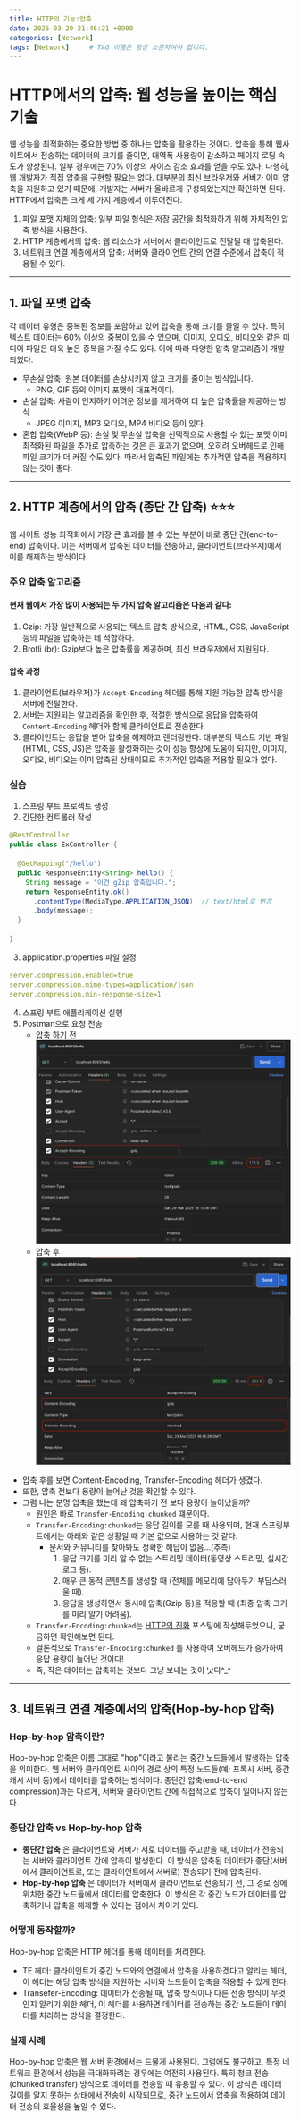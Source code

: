 ```yaml
---
title: HTTP의 기능:압축
date: 2025-03-29 21:46:21 +0900
categories: [Network]
tags: [Network]     # TAG 이름은 항상 소문자여야 합니다.
---
```



# HTTP에서의 압축: 웹 성능을 높이는 핵심 기술
웹 성능을 최적화하는 중요한 방법 중 하나는 압축을 활용하는 것이다. 압축을 통해 웹사이트에서 전송하는 데이터의 크기를 줄이면, 대역폭 사용량이 감소하고 페이지 로딩 속도가 향상된다. 일부 경우에는 70% 이상의 사이즈 감소 효과를 얻을 수도 있다.
다행히, 웹 개발자가 직접 압축을 구현할 필요는 없다. 대부분의 최신 브라우저와 서버가 이미 압축을 지원하고 있기 때문에, 개발자는 서버가 올바르게 구성되었는지만 확인하면 된다. HTTP에서 압축은 크게 세 가지 계층에서 이루어진다.

1. 파일 포맷 자체의 압축: 일부 파일 형식은 저장 공간을 최적화하기 위해 자체적인 압축 방식을 사용한다.
2. HTTP 계층에서의 압축: 웹 리소스가 서버에서 클라이언트로 전달될 때 압축된다.
3. 네트워크 연결 계층에서의 압축: 서버와 클라이언트 간의 연결 수준에서 압축이 적용될 수 있다.

---

## 1. 파일 포맷 압축

각 데이터 유형은 중복된 정보를 포함하고 있어 압축을 통해 크기를 줄일 수 있다. 특히 텍스트 데이터는 60% 이상의 중복이 있을 수 있으며, 이미지, 오디오, 비디오와 같은 미디어 파일은 더욱 높은 중복을 가질 수도 있다. 이에 따라 다양한 압축 알고리즘이 개발되었다.
- 무손실 압축: 원본 데이터를 손상시키지 않고 크기를 줄이는 방식입니다. 
  - PNG, GIF 등의 이미지 포맷이 대표적이다.
- 손실 압축: 사람이 인지하기 어려운 정보를 제거하여 더 높은 압축률을 제공하는 방식
  - JPEG 이미지, MP3 오디오, MP4 비디오 등이 있다.
- 혼합 압축(WebP 등): 손실 및 무손실 압축을 선택적으로 사용할 수 있는 포맷
이미 최적화된 파일을 추가로 압축하는 것은 큰 효과가 없으며, 오히려 오버헤드로 인해 파일 크기가 더 커질 수도 있다. 따라서 압축된 파일에는 추가적인 압축을 적용하지 않는 것이 좋다.

---

## 2. HTTP 계층에서의 압축 (종단 간 압축) ⭐⭐⭐ 
웹 사이트 성능 최적화에서 가장 큰 효과를 볼 수 있는 부분이 바로 종단 간(end-to-end) 압축이다. 이는 서버에서 압축된 데이터를 전송하고, 클라이언트(브라우저)에서 이를 해제하는 방식이다.
### 주요 압축 알고리즘
#### 현재 웹에서 가장 많이 사용되는 두 가지 압축 알고리즘은 다음과 같다:
1. Gzip: 가장 일반적으로 사용되는 텍스트 압축 방식으로, HTML, CSS, JavaScript 등의 파일을 압축하는 데 적합하다.
2. Brotli (br): Gzip보다 높은 압축률을 제공하며, 최신 브라우저에서 지원된다.

#### 압축 과정
1. 클라이언트(브라우저)가 `Accept-Encoding` 헤더를 통해 지원 가능한 압축 방식을 서버에 전달한다.
2. 서버는 지원되는 알고리즘을 확인한 후, 적절한 방식으로 응답을 압축하여 `Content-Encoding` 헤더와 함께 클라이언트로 전송한다.
3. 클라이언트는 응답을 받아 압축을 해제하고 렌더링한다.
대부분의 텍스트 기반 파일(HTML, CSS, JS)은 압축을 활성화하는 것이 성능 향상에 도움이 되지만, 이미지, 오디오, 비디오는 이미 압축된 상태이므로 추가적인 압축을 적용할 필요가 없다.

### 실습
1. 스프링 부트 프로젝트 생성
2. 간단한 컨트롤러 작성
  
  ```java 
  @RestController
  public class ExController {

    @GetMapping("/hello")
    public ResponseEntity<String> hello() {
      String message = "이건 gZip 압축입니다.";
      return ResponseEntity.ok()
        .contentType(MediaType.APPLICATION_JSON)  // text/html로 변경
        .body(message);
    }
  
  }
  ```
3. application.properties 파일 설정
```yaml
server.compression.enabled=true
server.compression.mime-types=application/json
server.compression.min-response-size=1
```

4. 스프링 부트 애플리케이션 실행
5. Postman으로 요청 전송
   - 압축 하기 전
    ![압축하기 전](/assets/img/gZip%20압축1.png)
   - 압축 후
    ![압축 후](/assets/img/gZip%20압축2.png)
 - 압축 후를 보면 Content-Encoding, Transfer-Encoding 헤더가 생겼다.
 - 또한, 압축 전보다 용량이 늘어난 것을 확인할 수 있다.
 - 그럼 나는 분명 압축을 했는데 왜 압축하기 전 보다 용량이 늘어났을까?
   - 원인은 바로 `Transfer-Encoding:chunked` 떄문이다.
   - `Transfer-Encoding:chunked`는 응답 길이를 모를 때 사용되며, 현재 스프링부트에서는 아래와 같은 상황일 때 기본 값으로 사용하는 것 같다.
     - 문서와 커뮤니티를 찾아봐도 정확한 해답이 없음...(추측)
       1. 응답 크기를 미리 알 수 없는 스트리밍 데이터(동영상 스트리밍, 실시간 로그 등).
       2. 매우 큰 동적 콘텐츠를 생성할 때 (전체를 메모리에 담아두기 부담스러울 때). 
       3. 응답을 생성하면서 동시에 압축(Gzip 등)을 적용할 때 (최종 압축 크기를 미리 알기 어려움).
   - `Transfer-Encoding:chunked`는 [HTTP의 진화](https://imkh817.github.io/posts/HTTP%EC%9D%98-%EC%A7%84%ED%99%94/) 포스팅에 작성해두었으니, 궁금하면 확인해보면 된다.
   - 결론적으로 `Transfer-Encoding:chunked` 를 사용하여 오버헤드가 증가하여 응답 용량이 늘어난 것이다!
   - 즉, 작은 데이터는 압축하는 것보다 그냥 보내는 것이 낫다^_^

---

## 3. 네트워크 연결 계층에서의 압축(Hop-by-hop 압축)

### Hop-by-hop 압축이란?
Hop-by-hop 압축은 이름 그대로 "hop"이라고 불리는 중간 노드들에서 발생하는 압축을 의미한다. 
웹 서버와 클라이언트 사이의 경로 상의 특정 노드들(예: 프록시 서버, 중간 캐시 서버 등)에서 데이터를 압축하는 방식이다.
종단간 압축(end-to-end compression)과는 다르게, 서버와 클라이언트 간에 직접적으로 압축이 일어나지 않는다.

### 종단간 압축 vs Hop-by-hop 압축
- **종단간 압축** 은 클라이언트와 서버가 서로 데이터를 주고받을 때, 데이터가 전송되는 서버와 클라이언트 간에 압축이 발생한다. 이 방식은 압축된 데이터가 종단(서버에서 클라이언트로, 또는 클라이언트에서 서버로) 전송되기 전에 압축된다.
- **Hop-by-hop 압축** 은 데이터가 서버에서 클라이언트로 전송되기 전, 그 경로 상에 위치한 중간 노드들에서 데이터를 압축한다. 이 방식은 각 중간 노드가 데이터를 압축하거나 압축을 해제할 수 있다는 점에서 차이가 있다.

### 어떻게 동작할까?
Hop-by-hop 압축은 HTTP 헤더를 통해 데이터를 처리한다.
- TE 헤더: 클라이언트가 중간 노드와의 연결에서 압축을 사용하겠다고 알리는 헤더, 이 헤더는 해당 압축 방식을 지원하는 서버와 노드들이 압축을 적용할 수 있게 한다.
- Transefer-Encoding: 데이터가 전송될 때, 압축 방식이나 다른 전송 방식이 무엇인지 알리기 위한 헤더, 이 헤더를 사용하면 데이터를 전송하는 중간 노드들이 데이터를 처리하는 방식을 결정한다.

### 실제 사례
Hop-by-hop 압축은 웹 서버 환경에서는 드물게 사용된다. 그럼에도 불구하고, 특정 네트워크 환경에서 성능을 극대화하려는 경우에는 여전히 사용된다.
특히 청크 전송(chunked transfer) 방식으로 데이터를 전송할 때 유용할 수 있다. 이 방식은 데이터 길이를 알지 못하는 상태에서 전송이 시작되므로, 중간 노드에서 압축을 적용하여 데이터 전송의 효율성을 높일 수 있다.

